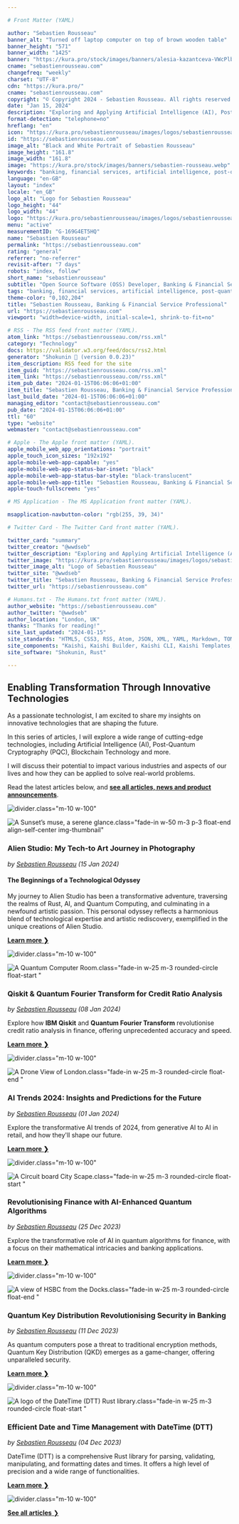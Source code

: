 ```yaml
---

# Front Matter (YAML)

author: "Sebastien Rousseau"
banner_alt: "Turned off laptop computer on top of brown wooden table"
banner_height: "571"
banner_width: "1425"
banner: "https://kura.pro/stock/images/banners/alesia-kazantceva-VWcPlbHglYc.webp"
cname: "sebastienrousseau.com"
changefreq: "weekly"
charset: "UTF-8"
cdn: "https://kura.pro/"
cname: "sebastienrousseau.com"
copyright: "© Copyright 2024 - Sebastien Rousseau. All rights reserved."
date: "Jan 15, 2024"
description: "Exploring and Applying Artificial Intelligence (AI), Post-Quantum Cryptography (PQC), Blockchain Technology to Shape the Future of Banking & Financial Services"
format-detection: "telephone=no"
hreflang: "en"
icon: "https://kura.pro/sebastienrousseau/images/logos/sebastienrousseau.svg"
id: "https://sebastienrousseau.com"
image_alt: "Black and White Portrait of Sebastien Rousseau"
image_height: "161.8"
image_width: "161.8"
image: "https://kura.pro/stock/images/banners/sebastien-rousseau.webp"
keywords: "banking, financial services, artificial intelligence, post-quantum cryptography, blockchain technology, transformation, innovation, technology, future, Sebastien Rousseau"
language: "en-GB"
layout: "index"
locale: "en_GB"
logo_alt: "Logo for Sebastien Rousseau"
logo_height: "44"
logo_width: "44"
logo: "https://kura.pro/sebastienrousseau/images/logos/sebastienrousseau.webp"
menu: "active"
measurementID: "G-169G4ET5HQ"
name: "Sebastien Rousseau"
permalink: "https://sebastienrousseau.com"
rating: "general"
referrer: "no-referrer"
revisit-after: "7 days"
robots: "index, follow"
short_name: "sebastienrousseau"
subtitle: "Open Source Software (OSS) Developer, Banking & Financial Service Professional"
tags: "banking, financial services, artificial intelligence, post-quantum cryptography, blockchain technology, transformation, innovation, technology, future, Sebastien Rousseau"
theme-color: "0,102,204"
title: "Sebastien Rousseau, Banking & Financial Service Professional"
url: "https://sebastienrousseau.com"
viewport: "width=device-width, initial-scale=1, shrink-to-fit=no"

# RSS - The RSS feed front matter (YAML).
atom_link: "https://sebastienrousseau.com/rss.xml"
category: "Technology"
docs: https://validator.w3.org/feed/docs/rss2.html
generator: "Shokunin 🦀 (version 0.0.23)"
item_description: RSS feed for the site
item_guid: "https://sebastienrousseau.com/rss.xml"
item_link: "https://sebastienrousseau.com/rss.xml"
item_pub_date: "2024-01-15T06:06:06+01:00"
item_title: "Sebastien Rousseau, Banking & Financial Service Professional"
last_build_date: "2024-01-15T06:06:06+01:00"
managing_editor: "contact@sebastienrousseau.com"
pub_date: "2024-01-15T06:06:06+01:00"
ttl: "60"
type: "website"
webmaster: "contact@sebastienrousseau.com"

# Apple - The Apple front matter (YAML).
apple_mobile_web_app_orientations: "portrait"
apple_touch_icon_sizes: "192x192"
apple-mobile-web-app-capable: "yes"
apple-mobile-web-app-status-bar-inset: "black"
apple-mobile-web-app-status-bar-style: "black-translucent"
apple-mobile-web-app-title: "Sebastien Rousseau, Banking & Financial Service Professional"
apple-touch-fullscreen: "yes"

# MS Application - The MS Application front matter (YAML).

msapplication-navbutton-color: "rgb(255, 39, 34)"

# Twitter Card - The Twitter Card front matter (YAML).

twitter_card: "summary"
twitter_creator: "@wwdseb"
twitter_description: "Exploring and Applying Artificial Intelligence (AI), Post-Quantum Cryptography (PQC), Blockchain Technology to Shape the Future of Banking & Financial Services"
twitter_image: "https://kura.pro/sebastienrousseau/images/logos/sebastienrousseau.webp"
twitter_image_alt: "Logo of Sebastien Rousseau"
twitter_site: "@wwdseb"
twitter_title: "Sebastien Rousseau, Banking & Financial Service Professional"
twitter_url: "https://sebastienrousseau.com"

# Humans.txt - The Humans.txt front matter (YAML).
author_website: "https://sebastienrousseau.com"
author_twitter: "@wwdseb"
author_location: "London, UK"
thanks: "Thanks for reading!"
site_last_updated: "2024-01-15"
site_standards: "HTML5, CSS3, RSS, Atom, JSON, XML, YAML, Markdown, TOML"
site_components: "Kaishi, Kaishi Builder, Kaishi CLI, Kaishi Templates, Kaishi Themes"
site_software: "Shokunin, Rust"

---
```


## Enabling Transformation Through Innovative Technologies

As a passionate technologist, I am excited to share my insights on innovative
technologies that are shaping the future.

In this series of articles, I will explore a wide range of cutting-edge
technologies, including Artificial Intelligence (AI), Post-Quantum Cryptography
(PQC), Blockchain Technology and more.

I will discuss their potential to impact various industries and aspects of our
lives and how they can be applied to solve real-world problems.

Read the latest articles below, and [**see all articles, news and product announcements**][100].

![divider][divider].class=\"m-10 w-100\"

![A Sunset’s muse, a serene glance](https://kura.pro/alienstudio/images/collections/radiance/radiance-08.webp).class=\"fade-in w-50 m-3 p-3 float-end align-self-center img-thumbnail\"

### Alien Studio: My Tech-to Art Journey in Photography

*by [Sebastien Rousseau][00] (15 Jan 2024)*

#### The Beginnings of a Technological Odyssey

My journey to Alien Studio has been a transformative adventure, traversing the realms of Rust, AI, and Quantum Computing, and culminating in a newfound artistic passion. This personal odyssey reflects a harmonious blend of technological expertise and artistic rediscovery, exemplified in the unique creations of Alien Studio.

[**Learn more ❯**][06]

![divider][divider].class=\"m-10 w-100\"

![A Quantum Computer Room](https://kura.pro/stock/images/banners/quantum-computer-room.webp).class=\"fade-in w-25 m-3 rounded-circle float-start \"

### Qiskit & Quantum Fourier Transform for Credit Ratio Analysis

*by [Sebastien Rousseau][00] (08 Jan 2024)*

Explore how **IBM Qiskit** and **Quantum Fourier Transform** revolutionise credit ratio analysis in finance, offering unprecedented accuracy and speed.

[**Learn more ❯**][05]

![divider][divider].class=\"m-10 w-100\"

![A Drone View of London](https://kura.pro/stock/images/banners/drone-view-of-london.webp).class=\"fade-in w-25 m-3 rounded-circle float-end \"

### AI Trends 2024: Insights and Predictions for the Future

*by [Sebastien Rousseau][00] (01 Jan 2024)*

Explore the transformative AI trends of 2024, from generative AI to AI in retail, and how they'll shape our future.

[**Learn more ❯**][04]

![divider][divider].class=\"m-10 w-100\"

![A Circuit board City Scape](https://kura.pro/stock/images/banners/circuit_board_cityscape.webp).class=\"fade-in w-25 m-3 rounded-circle float-start \"

### Revolutionising Finance with AI-Enhanced Quantum Algorithms

*by [Sebastien Rousseau][00] (25 Dec 2023)*

Explore the transformative role of AI in quantum algorithms for finance, with a focus on their mathematical intricacies and banking applications.

[**Learn more ❯**][03]

![divider][divider].class=\"m-10 w-100\"

![A view of HSBC from the Docks](https://kura.pro/stock/images/banners/hsbc-from-the-docks.webp).class=\"fade-in w-25 m-3 rounded-circle float-end \"

### Quantum Key Distribution Revolutionising Security in Banking

*by [Sebastien Rousseau][00] (11 Dec 2023)*

As quantum computers pose a threat to traditional encryption methods, Quantum Key Distribution (QKD) emerges as a game-changer, offering unparalleled security.

[**Learn more ❯**][02]

![divider][divider].class=\"m-10 w-100\"

![A logo of the DateTime (DTT) Rust library](https://kura.pro/dtt/images/github/github-dtt.webp).class=\"fade-in w-25 m-3 rounded-circle float-start \"

### Efficient Date and Time Management with DateTime (DTT)

*by [Sebastien Rousseau][00] (04 Dec 2023)*

DateTime (DTT) is a comprehensive Rust library for parsing, validating, manipulating, and formatting dates and times. It offers a high level of precision and a wide range of functionalities.

[**Learn more ❯**][01]

![divider][divider].class=\"m-10 w-100\"

[**See all articles** ❯][100]

[00]: /about/index.html "About Sebastien Rousseau, Banking & Financial Service Professional"
[01]: /2023-12-04-mastering-date-and-time-in-rust-with-the-dtt-library/index.html "Efficient Date and Time Management with DateTime (DTT)"
[02]: /2023-12-11-quantum-key-distribution-revolutionising-security-in-banking/index.html "Quantum Key Distribution Revolutionising Security in Banking"
[03]: /2023-12-25-revolutionising-finance-with-ai-enhanced-quantum-algorithms/index.html "Revolutionising Finance with AI-Enhanced Quantum Algorithms"
[04]: /2024-01-01-ai-trends-2024-insights-and-predictions-for-the-future/index.html "AI Trends 2024: Insights and Predictions for the Future"
[05]: /2024-01-08-optimising-credit-ratio-analysis-with-ibm-qiskit-and-quantum-fourier-transform/index.html "Optimising Credit Ratio Analysis with IBM Qiskit and Quantum Fourier Transform"
[06]: /2024-01-15-alien-studio-revolutionising-art-with-ai-photography/index.html "Alien Studio: My Tech-to Art Journey in Photography"
[100]: /articles/index.html "See all articles"

[divider]: https://kura.pro/common/images/elements/divider.svg "Divider"
